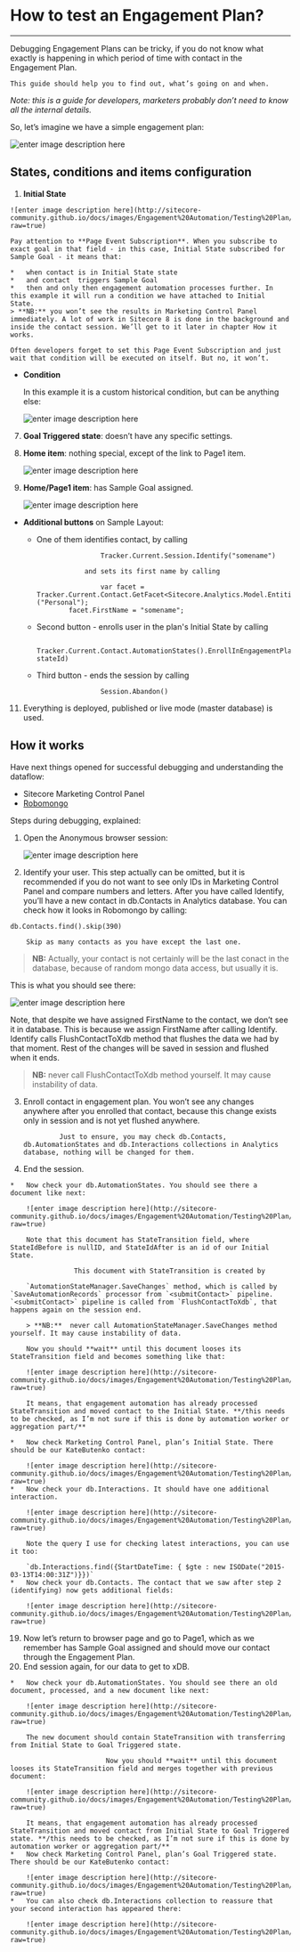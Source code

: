 # How to test an Engagement Plan?

* * *

Debugging Engagement Plans can be tricky, if you do not know what exactly is happening in which period of time with contact in the Engagement Plan.

    This guide should help you to find out, what’s going on and when.

_Note: this is a guide for developers, marketers probably don’t need to know all the internal details._

So, let’s imagine we have a simple engagement plan:

![enter image description here](http://sitecore-community.github.io/docs/images/Engagement%20Automation/Testing%20Plan/engPlan1.png?raw=true)

## States, conditions and items configuration

1.   **Initial State**

    ![enter image description here](http://sitecore-community.github.io/docs/images/Engagement%20Automation/Testing%20Plan/InitialStatePageEventSubscription.png?raw=true)

    Pay attention to **Page Event Subscription**. When you subscribe to exact goal in that field - in this case, Initial State subscribed for Sample Goal - it means that:

    *   when contact is in Initial State state
    *   and contact  triggers Sample Goal
    *   then and only then engagement automation processes further. In this example it will run a condition we have attached to Initial State.
    > **NB:** you won’t see the results in Marketing Control Panel immediately. A lot of work in Sitecore 8 is done in the background and inside the contact session. We’ll get to it later in chapter How it works.

    Often developers forget to set this Page Event Subscription and just wait that condition will be executed on itself. But no, it won’t.

*   **Condition**

    In this example it is a custom historical condition, but can be anything else:

    ![enter image description here](http://sitecore-community.github.io/docs/images/Engagement%20Automation/Testing%20Plan/Condition1.png?raw=true)

7.  **Goal Triggered state**: doesn’t have any specific settings.
8.  **Home item**: nothing special, except of the link to Page1 item. 

    ![enter image description here](http://sitecore-community.github.io/docs/images/Engagement%20Automation/Testing%20Plan/home_item.png?raw=true)
9.  **Home/Page1 item**: has Sample Goal assigned.

    ![enter image description here](http://sitecore-community.github.io/docs/images/Engagement%20Automation/Testing%20Plan/page1_item.png?raw=true)
*   **Additional buttons** on Sample Layout:

    *   One of them identifies contact, by calling

                            Tracker.Current.Session.Identify("somename")

                        and sets its first name by calling

                            var facet = Tracker.Current.Contact.GetFacet<Sitecore.Analytics.Model.Entities.IContactPersonalInfo>("Personal");
                    facet.FirstName = "somename";
    *   Second button - enrolls user in the plan's Initial State by calling

                            Tracker.Current.Contact.AutomationStates().EnrollInEngagementPlan(planID, stateId)
    *   Third button - ends the session by calling

                            Session.Abandon()
11.  Everything is deployed, published or live mode (master database) is used.

## How it works

Have next things opened for successful debugging and understanding the dataflow:

*   Sitecore Marketing Control Panel
*   [Robomongo](http://robomongo.org/)

Steps during debugging, explained:

1.  Open the Anonymous browser session:

    ![enter image description here](http://sitecore-community.github.io/docs/images/Engagement%20Automation/Testing%20Plan/howitworks1.png?raw=true)
2.  Identify your user. This step actually can be omitted, but it is recommended if you do not want to see only IDs in Marketing Control Panel and compare numbers and letters. After you have called Identify, you’ll have a new contact in db.Contacts in Analytics database. You can check how it looks in Robomongo by calling:

`db.Contacts.find().skip(390)`

        Skip as many contacts as you have except the last one. 

> **NB:** Actually, your contact is not certainly will be the last conact in the database, because of random mongo data access, but usually it is.

This is what you should see there:

![enter image description here](http://sitecore-community.github.io/docs/images/Engagement%20Automation/Testing%20Plan/howitworks2.png?raw=true)

Note, that despite we have assigned FirstName to the contact, we don’t see it in database. This is because we assign FirstName after calling Identify. Identify calls FlushContactToXdb method that flushes the data we had by that moment. Rest of the changes will be saved in session and flushed when it ends.

>**NB:**  never call FlushContactToXdb method yourself. It may cause instability of data.

3. Enroll contact in engagement plan. You won’t see any changes anywhere after you enrolled that contact, because this change exists only in session and is not yet flushed anywhere.

                Just to ensure, you may check db.Contacts, db.AutomationStates and db.Interactions collections in Analytics database, nothing will be changed for them.

4.   End the session.

    *   Now check your db.AutomationStates. You should see there a document like next:

        ![enter image description here](http://sitecore-community.github.io/docs/images/Engagement%20Automation/Testing%20Plan/howitworks3.png?raw=true)

        Note that this document has StateTransition field, where StateIdBefore is nullID, and StateIdAfter is an id of our Initial State.

                    This document with StateTransition is created by

        `AutomationStateManager.SaveChanges` method, which is called by `SaveAutomationRecords` processor from `<submitContact>` pipeline. `<submitContact>` pipeline is called from `FlushContactToXdb`, that happens again on the session end.

        > **NB:**  never call AutomationStateManager.SaveChanges method yourself. It may cause instability of data.

        Now you should **wait** until this document looses its StateTransition field and becomes something like that:

        ![enter image description here](http://sitecore-community.github.io/docs/images/Engagement%20Automation/Testing%20Plan/howitworks5.png?raw=true)

        It means, that engagement automation has already processed StateTransition and moved contact to the Initial State. **/this needs to be checked, as I’m not sure if this is done by automation worker or aggregation part/**

    *   Now check Marketing Control Panel, plan’s Initial State. There should be our KateButenko contact:

        ![enter image description here](http://sitecore-community.github.io/docs/images/Engagement%20Automation/Testing%20Plan/howitworks8.png?raw=true)
    *   Now check your db.Interactions. It should have one additional interaction.

        ![enter image description here](http://sitecore-community.github.io/docs/images/Engagement%20Automation/Testing%20Plan/howitworks6.png?raw=true)

        Note the query I use for checking latest interactions, you can use it too:

        `db.Interactions.find({StartDateTime: { $gte : new ISODate("2015-03-13T14:00:31Z")}})`
    *   Now check your db.Contacts. The contact that we saw after step 2 (identifying) now gets additional fields:

        ![enter image description here](http://sitecore-community.github.io/docs/images/Engagement%20Automation/Testing%20Plan/howitworks7.png?raw=true)

19.  Now let’s return to browser page and go to Page1, which as we remember has Sample Goal assigned and should move our contact through the Engagement Plan.
22.  End session again, for our data to get to xDB.

    *   Now check your db.AutomationStates. You should see there an old document, processed, and a new document like next:

        ![enter image description here](http://sitecore-community.github.io/docs/images/Engagement%20Automation/Testing%20Plan/howitworks11.png?raw=true)

        The new document should contain StateTransition with transferring from Initial State to Goal Triggered state.

                            Now you should **wait** until this document looses its StateTransition field and merges together with previous document:

        ![enter image description here](http://sitecore-community.github.io/docs/images/Engagement%20Automation/Testing%20Plan/howitworks12.png?raw=true)

        It means, that engagement automation has already processed StateTransition and moved contact from Initial State to Goal Triggered state. **/this needs to be checked, as I’m not sure if this is done by automation worker or aggregation part/**
    *   Now check Marketing Control Panel, plan’s Goal Triggered state. There should be our KateButenko contact:

        ![enter image description here](http://sitecore-community.github.io/docs/images/Engagement%20Automation/Testing%20Plan/howitworks13.png?raw=true)
    *   You can also check db.Interactions collection to reassure that your second interaction has appeared there:

        ![enter image description here](http://sitecore-community.github.io/docs/images/Engagement%20Automation/Testing%20Plan/howitworks10.png?raw=true)